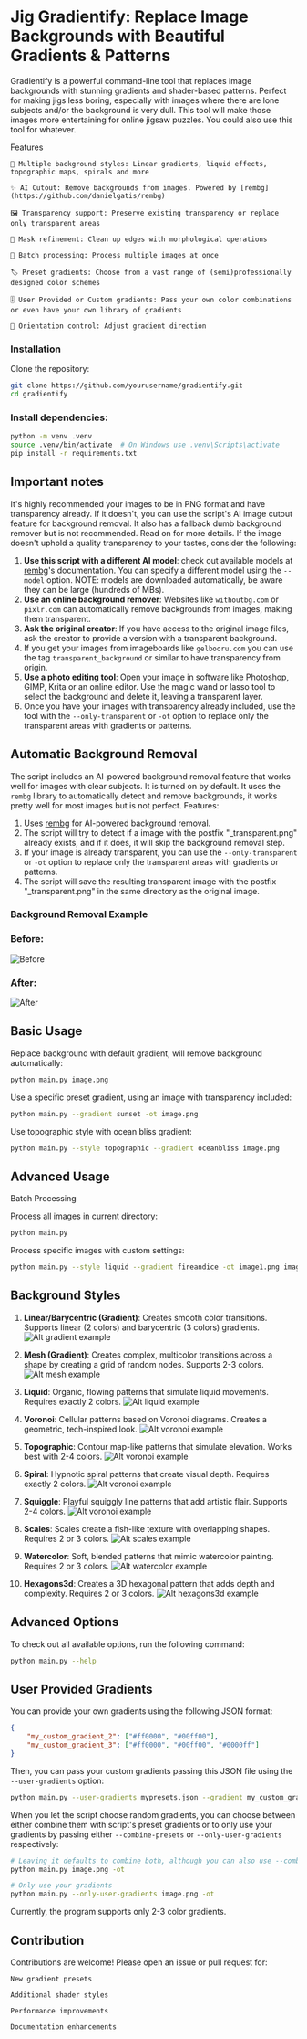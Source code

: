 # Jig Gradientify: Replace Image Backgrounds with Beautiful Gradients & Patterns

Gradientify is a powerful command-line tool that replaces image backgrounds with stunning gradients and shader-based patterns. Perfect for making jigs less boring, especially with images where there are lone subjects and/or the background is very dull. This tool will make those images more entertaining for online jigsaw puzzles. You could also use this tool for whatever.

Features

    🎨 Multiple background styles: Linear gradients, liquid effects, topographic maps, spirals and more

    ✨ AI Cutout: Remove backgrounds from images. Powered by [rembg](https://github.com/danielgatis/rembg)

    🖼️ Transparency support: Preserve existing transparency or replace only transparent areas

    🧪 Mask refinement: Clean up edges with morphological operations

    🔄 Batch processing: Process multiple images at once

    🏷️ Preset gradients: Choose from a vast range of (semi)professionally designed color schemes

    🎚️ User Provided or Custom gradients: Pass your own color combinations or even have your own library of gradients

    📐 Orientation control: Adjust gradient direction

### Installation

Clone the repository:

```bash
git clone https://github.com/yourusername/gradientify.git
cd gradientify
```

### Install dependencies:

```bash
python -m venv .venv
source .venv/bin/activate  # On Windows use .venv\Scripts\activate
pip install -r requirements.txt
```

## Important notes
It's highly recommended your images to be in PNG format and have transparency already. If it doesn't, you can use the script's AI image cutout feature for background removal. It also has a fallback dumb background remover but is not recommended. Read on for more details.
If the image doesn't uphold a quality transparency to your tastes, consider the following:
1. **Use this script with a different AI model**: check out available models at [rembg](https://github.com/danielgatis/rembg)'s documentation. You can specify a different model using the `--model` option. NOTE: models are downloaded automatically, be aware they can be large (hundreds of MBs).
2. **Use an online background remover**: Websites like `withoutbg.com` or `pixlr.com` can automatically remove backgrounds from images, making them transparent.
3. **Ask the original creator**: If you have access to the original image files, ask the creator to provide a version with a transparent background.
4. If you get your images from imageboards like `gelbooru.com` you can use the tag `transparent_background` or similar to have transparency from origin.
5. **Use a photo editing tool**: Open your image in software like Photoshop, GIMP, Krita or an online editor. Use the magic wand or lasso tool to select the background and delete it, leaving a transparent layer.
6. Once you have your images with transparency already included, use the tool with the `--only-transparent`  or `-ot` option to replace only the transparent areas with gradients or patterns.

## Automatic Background Removal
The script includes an AI-powered background removal feature that works well for images with clear subjects. It is turned on by default. It uses the `rembg` library to automatically detect and remove backgrounds, it works pretty well for most images but is not perfect.
Features:
1. Uses [rembg](https://github.com/danielgatis/rembg) for AI-powered background removal.
2. The script will try to detect if a image with the postfix "_transparent.png" already exists, and if it does, it will skip the background removal step.
3. If your image is already transparent, you can use the `--only-transparent` or `-ot` option to replace only the transparent areas with gradients or patterns.
4. The script will save the resulting transparent image with the postfix "_transparent.png" in the same directory as the original image.

### Background Removal Example

### Before:
![Before](./doc/whitebgtest.png)
### After:
![After](./doc/whitebgtest_output_weddingdayblues.png)

## Basic Usage

Replace background with default gradient, will remove background automatically:
```bash
python main.py image.png
```

Use a specific preset gradient, using an image with transparency included:
```bash
python main.py --gradient sunset -ot image.png
```

Use topographic style with ocean bliss gradient:
```bash
python main.py --style topographic --gradient oceanbliss image.png
```

## Advanced Usage

Batch Processing

Process all images in current directory:
```bash
python main.py
```

Process specific images with custom settings:
```bash
python main.py --style liquid --gradient fireandice -ot image1.png image2.jpg
```

## Background Styles

1. **Linear/Barycentric (Gradient)**:
Creates smooth color transitions. Supports linear (2 colors) and barycentric (3 colors) gradients.
![Alt gradient example](./doc/alpha-ykk-transparent_output_cyberpunk.png)

2. **Mesh (Gradient)**:
Creates complex, multicolor transitions across a shape by creating a grid of random nodes. Supports 2-3 colors.
![Alt mesh example](./doc/5_output_goldenlagoon_mesh.png)

3. **Liquid**:
Organic, flowing patterns that simulate liquid movements. Requires exactly 2 colors.
![Alt liquid example](./doc/rin-touhou-transparent_output_spicy_sunset_liquid.png)

4. **Voronoi**:
Cellular patterns based on Voronoi diagrams. Creates a geometric, tech-inspired look.
![Alt voronoi example](./doc/1_output_bubblegum_voronoi.png)

5. **Topographic**:
Contour map-like patterns that simulate elevation. Works best with 2-4 colors.
![Alt voronoi example](./doc/2_output_weddingdayblues_topographic.png)

6. **Spiral**:
Hypnotic spiral patterns that create visual depth. Requires exactly 2 colors.
![Alt voronoi example](./doc/3_output_skymint_spiral.png)

7. **Squiggle**:
Playful squiggly line patterns that add artistic flair. Supports 2-4 colors.
![Alt voronoi example](./doc/4_output_goldenlagoon_squiggle.png)

8. **Scales**:
Scales create a fish-like texture with overlapping shapes. Requires 2 or 3 colors.
![Alt scales example](./doc/6_output_paloalto_scales.png)

9. **Watercolor**:
Soft, blended patterns that mimic watercolor painting. Requires 2 or 3 colors.
![Alt watercolor example](./doc/7_output_abyssalblue_watercolor.png)

10. **Hexagons3d**:
Creates a 3D hexagonal pattern that adds depth and complexity. Requires 2 or 3 colors.
![Alt hexagons3d example](./doc/8_output_skymint_hexagons3d.png)

## Advanced Options
To check out all available options, run the following command:
```bash
python main.py --help
```

## User Provided Gradients
You can provide your own gradients using the following JSON format:
```json
{
    "my_custom_gradient_2": ["#ff0000", "#00ff00"],
    "my_custom_gradient_3": ["#ff0000", "#00ff00", "#0000ff"]
}
```

Then, you can pass your custom gradients passing this JSON file using the `--user-gradients` option:
```bash
python main.py --user-gradients mypresets.json --gradient my_custom_gradient_2 image.png
```

When you let the script choose random gradients, you can choose between either combine them with script's preset gradients or to only use your gradients by passing either `--combine-presets` or `--only-user-gradients` respectively:
```bash
# Leaving it defaults to combine both, although you can also use --combine-presets to be explicit
python main.py image.png -ot

# Only use your gradients
python main.py --only-user-gradients image.png -ot
```

Currently, the program supports only 2-3 color gradients.

## Contribution

Contributions are welcome! Please open an issue or pull request for:

    New gradient presets

    Additional shader styles

    Performance improvements

    Documentation enhancements
